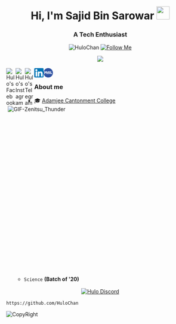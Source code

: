 <!-- Updating my readme for GitHub-->


<h1 font face="Courier New" align="center">Hi, I'm Sajid Bin Sarowar <img src="https://media.giphy.com/media/hvRJCLFzcasrR4ia7z/giphy.gif" height="35px" width="35px"></h1>

<h3 align="center">A Tech Enthusiast</h3> 




<!--:main part:-->

<!--:visitors and followers count:-->

<p align="center"> 
	
  <img src="https://komarev.com/ghpvc/?username=HuloChan&label=views&color=yellow&style=flat" alt="HuloChan" />
  <a href="https://github.com/HuloChan">
  <img src="https://img.shields.io/github/followers/HuloChan?label=Follow&style=social" alt="Follow Me" /> 
	
  </a>

</p>

<!--:marquee text animation:-->

<p align="center">
  
  <a href="https://github.com/HuloChan/readme-typing-svg">
  <img src="https://readme-typing-svg.herokuapp.com?font=courier+new&size=18&color=%2308FB00&duration=4000&lines=Gonna+Code+Till+I+Collapse+!!!;I'm+on+my+way...&center=true&width=500&height=30"">
  
  </a>

</p>

<!--<p align="center"><img src="https://github-readme-streak-stats.herokuapp.com?user=HuloChan&theme=city-lights&hide_border=true&date_format=M%20j%5B%2C%20Y%5D&background=DD272700" alt="HuloChan" /></p>-->

<!--:facebook:-->
<p>

<a href="https://www.facebook.com/un3ven">
  
  <img align="left" alt="Hulo's Facebook" width="25px" src="https://facebookbrand.com/wp-content/uploads/2019/04/f_logo_RGB-Hex-Blue_512.png?w=512&h=512" />

</a>

<!--:instagram:-->

<a href="https://www.instagram.com/sbs_shakib/">
  
  <img align="left" alt="Hulo's Instagram" width="25px" src="https://upload.wikimedia.org/wikipedia/commons/thumb/a/a5/Instagram_icon.png/600px-Instagram_icon.png" />

</a>

<!--:telegram:-->

<a href="https://t.me/HuloChan">
  
  <img align="left" alt="Hulo's Telegram" width="25px" src="https://web.telegram.org/img/logo_share.png" />

</a>

<!--:linkedin:-->

<a href="https://www.linkedin.com/in/sajid-bin-sarowar-3634b6215/">
  
  <img align="left" alt="Hulo's Linkdein" width="25px" src="https://github.com/HuloChan/HuloChan/blob/main/Linkedin_logo.png" />

</a>

<!--:discord:-->

<!--<a href="https://discord.c99.nl/widget/theme-2/439385890846932993.png">

  <img align="left" alt="Hulo Discord" width="25px" src="https://github.com/HuloChan/HuloChan/blob/main/Discord-Logo-Color.png" />

</a>-->
<!--:My Anime List:-->

<a href="https://myanimelist.net/animelist/HuloChan">
  
  <img align="left" alt="Hulo Discord" width="25px" src="https://github.com/HuloChan/HuloChan/blob/main/mal_icon.png" />

</a>


<!--:zenitsu-picture:-->

<!--<p>-->

  <img align="right" alt="GIF-Zenitsu_Thunder" src="https://i.ibb.co/4Nr84Qt/Zenitsu-visual-Hinokami-Kepputan.png" width="500" height="454" />

</p>
<br>	  

<!--about my education-->

### About me

- 🎓 <a href="http://acc.edu.bd/">Adamjee Cantonment College</a> </br>
  - `Science` <b>(Batch of '20)</b>
<!-- - 🎓 <a href="https://www.mist.ac.bd/">Military Institute of Science and Technology</a>
  - B.Sc in <b>Not found</b> -->

<p align="center">

  <a href="https://discordapp.com/users/439385890846932993">
  
  <img align="center" alt="Hulo Discord" src="https://discord.c99.nl/widget/theme-4/439385890846932993.png" />

  </a>
</p>

```
https://github.com/HuloChan
```
<p>

<img align="left" alt="CopyRight" src="https://img.shields.io/badge/%E2%92%B8-%40HuloChan-lightgrey" />

</p>
